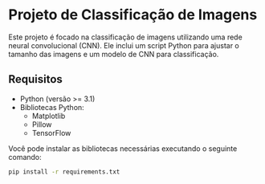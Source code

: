 # Projeto de Classificação de Imagens

Este projeto é focado na classificação de imagens utilizando uma rede neural convolucional (CNN). Ele inclui um script Python para ajustar o tamanho das imagens e um modelo de CNN para classificação.

## Requisitos

- Python (versão >= 3.1)
- Bibliotecas Python:
  - Matplotlib
  - Pillow
  - TensorFlow

Você pode instalar as bibliotecas necessárias executando o seguinte comando:

```bash
pip install -r requirements.txt
